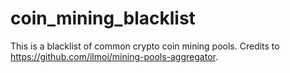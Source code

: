 # coin_mining_blacklist

This is a blacklist of common crypto coin mining pools. Credits to https://github.com/ilmoi/mining-pools-aggregator.
